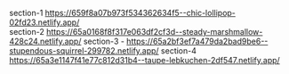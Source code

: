 section-1 https://659f8a07b973f534362634f5--chic-lollipop-02fd23.netlify.app/     
section-2 https://65a0168f8f317e063df2cf3d--steady-marshmallow-428c24.netlify.app/
section-3 - https://65a2bf3ef7a479da2bad9be6--stupendous-squirrel-299782.netlify.app/ 
section-4 https://65a3e1147f41e77c812d31b4--taupe-lebkuchen-2df547.netlify.app/

